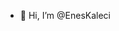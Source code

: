 - 👋 Hi, I’m @EnesKaleci



<!---
EnesKaleci/EnesKaleci is a ✨ special ✨ repository because its `README.md` (this file) appears on your GitHub profile.
You can click the Preview link to take a look at your changes.
--->
